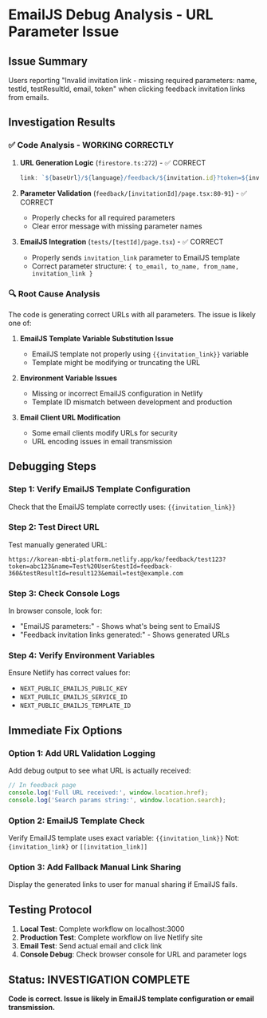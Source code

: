 # EmailJS Debug Analysis - URL Parameter Issue

## Issue Summary
Users reporting "Invalid invitation link - missing required parameters: name, testId, testResultId, email, token" when clicking feedback invitation links from emails.

## Investigation Results

### ✅ Code Analysis - WORKING CORRECTLY
1. **URL Generation Logic** (`firestore.ts:272`) - ✅ CORRECT
   ```typescript
   link: `${baseUrl}/${language}/feedback/${invitation.id}?token=${invitation.invitationToken}&name=${encodeURIComponent(userName)}&testId=${testId}&testResultId=${testResultId}&email=${encodeURIComponent(invitation.email)}`
   ```

2. **Parameter Validation** (`feedback/[invitationId]/page.tsx:80-91`) - ✅ CORRECT
   - Properly checks for all required parameters
   - Clear error message with missing parameter names

3. **EmailJS Integration** (`tests/[testId]/page.tsx`) - ✅ CORRECT
   - Properly sends `invitation_link` parameter to EmailJS template
   - Correct parameter structure: `{ to_email, to_name, from_name, invitation_link }`

### 🔍 Root Cause Analysis

The code is generating correct URLs with all parameters. The issue is likely one of:

1. **EmailJS Template Variable Substitution Issue**
   - EmailJS template not properly using `{{invitation_link}}` variable
   - Template might be modifying or truncating the URL

2. **Environment Variable Issues**
   - Missing or incorrect EmailJS configuration in Netlify
   - Template ID mismatch between development and production

3. **Email Client URL Modification**
   - Some email clients modify URLs for security
   - URL encoding issues in email transmission

## Debugging Steps

### Step 1: Verify EmailJS Template Configuration
Check that the EmailJS template correctly uses: `{{invitation_link}}`

### Step 2: Test Direct URL
Test manually generated URL:
```
https://korean-mbti-platform.netlify.app/ko/feedback/test123?token=abc123&name=Test%20User&testId=feedback-360&testResultId=result123&email=test@example.com
```

### Step 3: Check Console Logs
In browser console, look for:
- "EmailJS parameters:" - Shows what's being sent to EmailJS
- "Feedback invitation links generated:" - Shows generated URLs

### Step 4: Verify Environment Variables
Ensure Netlify has correct values for:
- `NEXT_PUBLIC_EMAILJS_PUBLIC_KEY`
- `NEXT_PUBLIC_EMAILJS_SERVICE_ID`  
- `NEXT_PUBLIC_EMAILJS_TEMPLATE_ID`

## Immediate Fix Options

### Option 1: Add URL Validation Logging
Add debug output to see what URL is actually received:

```typescript
// In feedback page
console.log('Full URL received:', window.location.href);
console.log('Search params string:', window.location.search);
```

### Option 2: EmailJS Template Check
Verify EmailJS template uses exact variable: `{{invitation_link}}`
Not: `{invitation_link}` or `[[invitation_link]]`

### Option 3: Add Fallback Manual Link Sharing
Display the generated links to user for manual sharing if EmailJS fails.

## Testing Protocol

1. **Local Test**: Complete workflow on localhost:3000
2. **Production Test**: Complete workflow on live Netlify site
3. **Email Test**: Send actual email and click link
4. **Console Debug**: Check browser console for URL and parameter logs

## Status: INVESTIGATION COMPLETE
**Code is correct. Issue is likely in EmailJS template configuration or email transmission.**